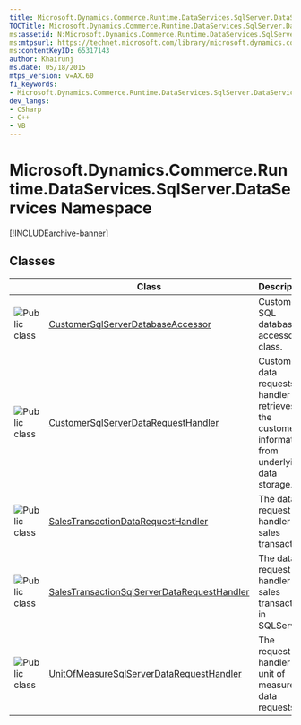```yaml
---
title: Microsoft.Dynamics.Commerce.Runtime.DataServices.SqlServer.DataServices Namespace ()
TOCTitle: Microsoft.Dynamics.Commerce.Runtime.DataServices.SqlServer.DataServices Namespace
ms:assetid: N:Microsoft.Dynamics.Commerce.Runtime.DataServices.SqlServer.DataServices
ms:mtpsurl: https://technet.microsoft.com/library/microsoft.dynamics.commerce.runtime.dataservices.sqlserver.dataservices(v=AX.60)
ms:contentKeyID: 65317143
author: Khairunj
ms.date: 05/18/2015
mtps_version: v=AX.60
f1_keywords:
- Microsoft.Dynamics.Commerce.Runtime.DataServices.SqlServer.DataServices
dev_langs:
- CSharp
- C++
- VB
---
```


# Microsoft.Dynamics.Commerce.Runtime.DataServices.SqlServer.DataServices Namespace


[!INCLUDE[archive-banner](includes/archive-banner.md)]

## Classes

<table>
<thead>
<tr class="header">
<th> </th>
<th>Class</th>
<th>Description</th>
</tr>
</thead>
<tbody>
<tr class="odd">
<td><img src="images/Dn988315.pubclass(en-us,AX.60).gif" title="Public class" alt="Public class" /></td>
<td><a href="customersqlserverdatabaseaccessor-class-microsoft-dynamics-commerce-runtime-dataservices-sqlserver-dataservices.md">CustomerSqlServerDatabaseAccessor</a></td>
<td>Customer SQL database accessor class.</td>
</tr>
<tr class="even">
<td><img src="images/Dn988315.pubclass(en-us,AX.60).gif" title="Public class" alt="Public class" /></td>
<td><a href="customersqlserverdatarequesthandler-class-microsoft-dynamics-commerce-runtime-dataservices-sqlserver-dataservices.md">CustomerSqlServerDataRequestHandler</a></td>
<td>Customer data requests handler that retrieves the customer information from underlying data storage.</td>
</tr>
<tr class="odd">
<td><img src="images/Dn988315.pubclass(en-us,AX.60).gif" title="Public class" alt="Public class" /></td>
<td><a href="salestransactiondatarequesthandler-class-microsoft-dynamics-commerce-runtime-dataservices-sqlserver-dataservices.md">SalesTransactionDataRequestHandler</a></td>
<td>The data request handler for sales transaction.</td>
</tr>
<tr class="even">
<td><img src="images/Dn988315.pubclass(en-us,AX.60).gif" title="Public class" alt="Public class" /></td>
<td><a href="salestransactionsqlserverdatarequesthandler-class-microsoft-dynamics-commerce-runtime-dataservices-sqlserver-dataservices.md">SalesTransactionSqlServerDataRequestHandler</a></td>
<td>The data request handler for sales transaction in SQLServer.</td>
</tr>
<tr class="odd">
<td><img src="images/Dn988315.pubclass(en-us,AX.60).gif" title="Public class" alt="Public class" /></td>
<td><a href="unitofmeasuresqlserverdatarequesthandler-class-microsoft-dynamics-commerce-runtime-dataservices-sqlserver-dataservices.md">UnitOfMeasureSqlServerDataRequestHandler</a></td>
<td>The request handler for unit of measure data requests.</td>
</tr>
</tbody>
</table>

